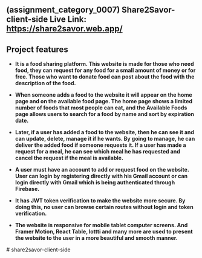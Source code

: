 ## (assignment_category_0007) Share2Savor-client-side Live Link: https://share2savor.web.app/

## Project features

- **It is a food sharing platform. This website is made for those who need food, they can request for any food for a small amount of money or for free. Those who want to donate food can post about the food with the description of the food.**

- **When someone adds a food to the website it will appear on the home page and on the available food page. The home page shows a limited number of foods that most people can eat, and the Available Foods page allows users to search for a food by name and sort by expiration date.**

- **Later, if a user has added a food to the website, then he can see it and can update, delete, manage it if he wants. By going to manage, he can deliver the added food if someone requests it. If a user has made a request for a meal, he can see which meal he has requested and cancel the request if the meal is available.**

- **A user must have an account to add or request food on the website. User can login by registering directly with his Gmail account or can login directly with Gmail which is being authenticated through Firebase.**
 
- **It has JWT token verification to make the website more secure. By doing this, no user can browse certain routes without login and token verification.**

- **The website is responsive for mobile tablet computer screens. And Framer Motion, React Table, lottti and many more are used to present the website to the user in a more beautiful and smooth manner.**

#   s h a r e 2 s a v o r - c l i e n t - s i d e  
 